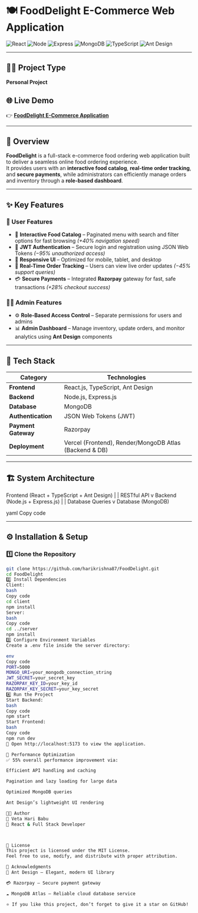 # 🍽️ **FoodDelight E-Commerce Web Application**

![React](https://img.shields.io/badge/Frontend-React.js-61DBFB?logo=react&logoColor=white)
![Node](https://img.shields.io/badge/Backend-Node.js-68A063?logo=node.js&logoColor=white)
![Express](https://img.shields.io/badge/Server-Express.js-000000?logo=express&logoColor=white)
![MongoDB](https://img.shields.io/badge/Database-MongoDB-4DB33D?logo=mongodb&logoColor=white)
![TypeScript](https://img.shields.io/badge/Language-TypeScript-3178C6?logo=typescript&logoColor=white)
![Ant Design](https://img.shields.io/badge/UI-AntDesign-0170FE?logo=antdesign&logoColor=white)

---

## 👨‍💻 **Project Type**
**Personal Project**

## 🌐 **Live Demo**
👉 [**FoodDelight E-Commerce Application**](https://food-delight-ecommerce-application-chi.vercel.app)

---

## 🧠 **Overview**

**FoodDelight** is a full-stack e-commerce food ordering web application built to deliver a seamless online food ordering experience.  
It provides users with an **interactive food catalog**, **real-time order tracking**, and **secure payments**, while administrators can efficiently manage orders and inventory through a **role-based dashboard**.

---

## ✨ **Key Features**

### 👥 User Features
- 🍔 **Interactive Food Catalog** – Paginated menu with search and filter options for fast browsing *(+40% navigation speed)*  
- 🔐 **JWT Authentication** – Secure login and registration using JSON Web Tokens *(−95% unauthorized access)*  
- 📱 **Responsive UI** – Optimized for mobile, tablet, and desktop  
- 🚚 **Real-Time Order Tracking** – Users can view live order updates *(−45% support queries)*  
- 💳 **Secure Payments** – Integrated **Razorpay** gateway for fast, safe transactions *(+28% checkout success)*  

### 🧑‍💼 Admin Features
- ⚙️ **Role-Based Access Control** – Separate permissions for users and admins  
- 📊 **Admin Dashboard** – Manage inventory, update orders, and monitor analytics using **Ant Design** components  

---

## 🧩 **Tech Stack**

| Category | Technologies |
|-----------|--------------|
| **Frontend** | React.js, TypeScript, Ant Design |
| **Backend** | Node.js, Express.js |
| **Database** | MongoDB |
| **Authentication** | JSON Web Tokens (JWT) |
| **Payment Gateway** | Razorpay |
| **Deployment** | Vercel (Frontend), Render/MongoDB Atlas (Backend & DB) |

---

## 🏗️ **System Architecture**

Frontend (React + TypeScript + Ant Design)
|
| RESTful API
v
Backend (Node.js + Express.js)
|
| Database Queries
v
Database (MongoDB)

yaml
Copy code

---

## ⚙️ **Installation & Setup**

### 1️⃣ Clone the Repository
```bash
git clone https://github.com/harikrishna87/FoodDelight.git
cd FoodDelight
2️⃣ Install Dependencies
Client:
bash
Copy code
cd client
npm install
Server:
bash
Copy code
cd ../server
npm install
3️⃣ Configure Environment Variables
Create a .env file inside the server directory:

env
Copy code
PORT=5000
MONGO_URI=your_mongodb_connection_string
JWT_SECRET=your_secret_key
RAZORPAY_KEY_ID=your_key_id
RAZORPAY_KEY_SECRET=your_key_secret
4️⃣ Run the Project
Start Backend:
bash
Copy code
npm start
Start Frontend:
bash
Copy code
npm run dev
🔗 Open http://localhost:5173 to view the application.

🚀 Performance Optimization
✅ 55% overall performance improvement via:

Efficient API handling and caching

Pagination and lazy loading for large data

Optimized MongoDB queries

Ant Design’s lightweight UI rendering

👨‍💻 Author
👤 Veta Hari Babu
💼 React & Full Stack Developer



📜 License
This project is licensed under the MIT License.
Feel free to use, modify, and distribute with proper attribution.

🙏 Acknowledgments
🧩 Ant Design – Elegant, modern UI library

💳 Razorpay – Secure payment gateway

☁️ MongoDB Atlas – Reliable cloud database service

⭐ If you like this project, don’t forget to give it a star on GitHub!
